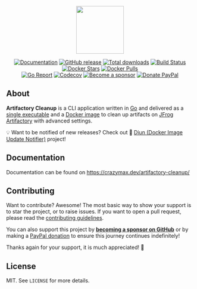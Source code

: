 <p align="center"><a href="https://crazymax.dev/artifactory-cleanup/" target="_blank"><img height="128" src="https://raw.githubusercontent.com/crazy-max/artifactory-cleanup/master/.github/artifactory-cleanup.png"></a></p>

<p align="center">
  <a href="https://crazymax.dev/artifactory-cleanup/"><img src="https://img.shields.io/badge/doc-mkdocs-02a6f2?style=flat-square&logo=read-the-docs" alt="Documentation"></a>
  <a href="https://github.com/crazy-max/artifactory-cleanup/releases/latest"><img src="https://img.shields.io/github/release/crazy-max/artifactory-cleanup.svg?style=flat-square" alt="GitHub release"></a>
  <a href="https://github.com/crazy-max/artifactory-cleanup/releases/latest"><img src="https://img.shields.io/github/downloads/crazy-max/artifactory-cleanup/total.svg?style=flat-square" alt="Total downloads"></a>
  <a href="https://github.com/crazy-max/artifactory-cleanup/actions?workflow=build"><img src="https://img.shields.io/github/workflow/status/crazy-max/artifactory-cleanup/build?label=build&logo=github&style=flat-square" alt="Build Status"></a>
  <a href="https://hub.docker.com/r/crazymax/artifactory-cleanup/"><img src="https://img.shields.io/docker/stars/crazymax/artifactory-cleanup.svg?style=flat-square&logo=docker" alt="Docker Stars"></a>
  <a href="https://hub.docker.com/r/crazymax/artifactory-cleanup/"><img src="https://img.shields.io/docker/pulls/crazymax/artifactory-cleanup.svg?style=flat-square&logo=docker" alt="Docker Pulls"></a>
  <br /><a href="https://goreportcard.com/report/github.com/crazy-max/artifactory-cleanup"><img src="https://goreportcard.com/badge/github.com/crazy-max/artifactory-cleanup?style=flat-square" alt="Go Report"></a>
  <a href="https://codecov.io/gh/crazy-max/artifactory-cleanup"><img src="https://img.shields.io/codecov/c/github/crazy-max/artifactory-cleanup?logo=codecov&style=flat-square" alt="Codecov"></a>
  <a href="https://github.com/sponsors/crazy-max"><img src="https://img.shields.io/badge/sponsor-crazy--max-181717.svg?logo=github&style=flat-square" alt="Become a sponsor"></a>
  <a href="https://www.paypal.me/crazyws"><img src="https://img.shields.io/badge/donate-paypal-00457c.svg?logo=paypal&style=flat-square" alt="Donate PayPal"></a>
</p>

## About

**Artifactory Cleanup** is a CLI application written in [Go](https://golang.org/)
and delivered as a [single executable](https://github.com/crazy-max/artifactory-cleanup/releases/latest)
and a [Docker image](https://hub.docker.com/r/crazymax/artifactory-cleanup/) to
clean up artifacts on [JFrog Artifactory](https://jfrog.com/artifactory/) with
advanced settings.

💡 Want to be notified of new releases? Check out 🔔 [Diun (Docker Image Update Notifier)](https://github.com/crazy-max/diun) project!

## Documentation

Documentation can be found on https://crazymax.dev/artifactory-cleanup/

## Contributing

Want to contribute? Awesome! The most basic way to show your support is to star the project, or to raise issues. If
you want to open a pull request, please read the [contributing guidelines](.github/CONTRIBUTING.md).

You can also support this project by [**becoming a sponsor on GitHub**](https://github.com/sponsors/crazy-max) or by
making a [PayPal donation](https://www.paypal.me/crazyws) to ensure this journey continues indefinitely!

Thanks again for your support, it is much appreciated! :pray:

## License

MIT. See `LICENSE` for more details.
